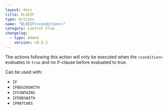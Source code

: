 ```yaml
---
layout: docs
title: ELSEIF
type: Actions
name: "ELSEIF(<condition>)"
category: Control Flow
changelog:
  - type: Added
    version: v0.8.2
---
```

The actions following this action will only be executed when the `<condition>` evaluates to `true` and no if-clause before evaluated to true.

Can be used with:

* `IF`
* `IFBEGINSWITH`
* `IFCONTAINS`
* `IFENDSWITH`
* `IFMATCHES`

